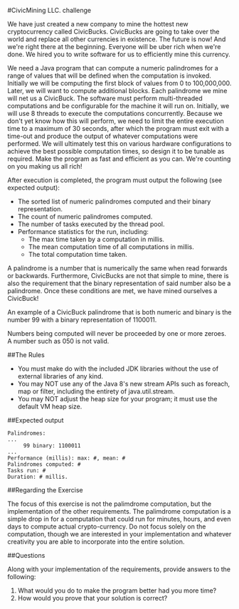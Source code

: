 #CivicMining LLC. challenge

We have just created a new company to mine the hottest new cryptocurrency called CivicBucks. CivicBucks are 
going to take over the world and replace all other currencies in existence. The future is now! And we're right 
there at the beginning. Everyone will be uber rich when we're done. We hired you to write software for us to 
efficiently mine this currency.

We need a Java program that can compute a numeric palindromes for a range of values that will be defined when 
the computation is invoked. Initially we will be computing the first block of values from 0 to 100,000,000. 
Later, we will want to compute additional blocks. Each palindrome we mine will net us a CivicBuck. The software 
must perform multi-threaded computations and be configurable for the machine it will run on. Initially, we will 
use 8 threads to execute the computations concurrently. Because we don't yet know how this will perform, we 
need to limit the entire execution time to a maximum of 30 seconds, after which the program must exit with a 
time-out and produce the output of whatever computations were performed. We will ultimately test this on 
various hardware configurations to achieve the best possible computation times, so design it to be tunable as 
required. Make the program as fast and efficient as you can. We're counting on you making us all rich!

After execution is completed, the program must output the following (see expected output):
* The sorted list of numeric palindromes computed and their binary representation.
* The count of numeric palindromes computed.
* The number of tasks executed by the thread pool.
* Performance statistics for the run, including:
  * The max time taken by a computation in millis.
  * The mean computation time of all computations in millis.
  * The total computation time taken.

A palindrome is a number that is numerically the same when read forwards or backwards. Furthermore, CivicBucks 
are not that simple to mine, there is also the requirement that the binary representation of said number also be 
a palindrome. Once these conditions are met, we have mined ourselves a CivicBuck!

An example of a CivicBuck palindrome that is both numeric and binary is the number 99 with a binary 
representation of 1100011.

Numbers being computed will never be proceeded by one or more zeroes. A number such as 050 is not valid.

##The Rules
* You must make do with the included JDK libraries without the use of external libraries of any kind.
* You may NOT use any of the Java 8's new stream APIs such as foreach, map or filter, including the entirety
   of java.util.stream.
* You may NOT adjust the heap size for your program; it must use the default VM heap size.

##Expected output

	Palindromes:
	...
	     99 binary: 1100011
	...
	Performance (millis): max: #, mean: #
	Palindromes computed: #
	Tasks run: #
	Duration: # millis.


##Regarding the Exercise

The focus of this exercise is not the palimdrome computation, but the implementation of the other requirements. 
The palimdrome computation is a simple drop in for a computation that could run for minutes, hours, and even days 
to compute actual crypto-currency. Do not focus solely on the computation, though we are interested in your 
implementation and whatever creativity you are able to incorporate into the entire solution.
 

##Questions

Along with your implementation of the requirements, provide answers to the following:

1. What would you do to make the program better had you more time?
2. How would you prove that your solution is correct?


